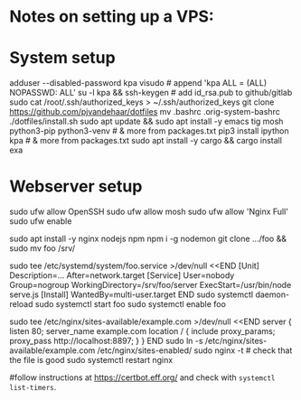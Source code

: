 # Notes on setting up a VPS:

# System setup
adduser --disabled-password kpa
visudo # append 'kpa ALL = (ALL) NOPASSWD: ALL'
su -l kpa && ssh-keygen # add id_rsa.pub to github/gitlab
sudo cat /root/.ssh/authorized_keys > ~/.ssh/authorized_keys
git clone https://github.com/pjvandehaar/dotfiles
mv .bashrc .orig-system-bashrc
./dotfiles/install.sh
sudo apt update && sudo apt install -y emacs tig mosh python3-pip python3-venv # & more from packages.txt
pip3 install ipython kpa # & more from packages.txt
sudo apt install -y cargo && cargo install exa

# Webserver setup
sudo ufw allow OpenSSH
sudo ufw allow mosh
sudo ufw allow 'Nginx Full'
sudo ufw enable

sudo apt install -y nginx nodejs npm
npm i -g nodemon
git clone .../foo && sudo mv foo /srv/

sudo tee /etc/systemd/system/foo.service >/dev/null <<END
[Unit]
Description=...
After=network.target
[Service]
User=nobody
Group=nogroup
WorkingDirectory=/srv/foo/server
ExecStart=/usr/bin/node serve.js
[Install]
WantedBy=multi-user.target
END
sudo systemctl daemon-reload
sudo systemctl start foo
sudo systemctl enable foo

sudo tee /etc/nginx/sites-available/example.com >/dev/null <<END
server {
    listen 80;
    server_name example.com
    location / {
        include proxy_params;
        proxy_pass http://localhost:8897;
    }
}
END
sudo ln -s /etc/nginx/sites-available/example.com /etc/nginx/sites-enabled/
sudo nginx -t # check that the file is good
sudo systemctl restart nginx

#follow instructions at <https://certbot.eff.org/> and check with `systemctl list-timers`.
